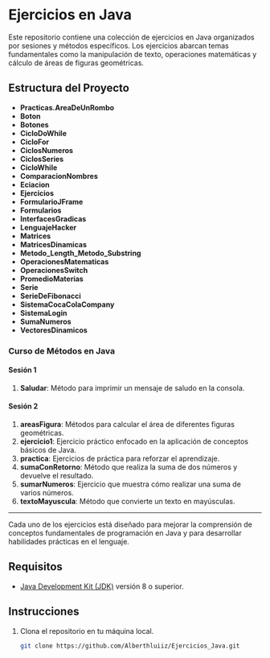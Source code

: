 # Ejercicios en Java

Este repositorio contiene una colección de ejercicios en Java organizados por sesiones y métodos específicos. Los ejercicios abarcan temas fundamentales como la manipulación de texto, operaciones matemáticas y cálculo de áreas de figuras geométricas.

## Estructura del Proyecto

- **Practicas.AreaDeUnRombo**
- **Boton**
- **Botones**
- **CicloDoWhile**
- **CicloFor**
- **CiclosNumeros**
- **CiclosSeries**
- **CicloWhile**
- **ComparacionNombres**
- **Eciacion**
- **Ejercicios**
- **FormularioJFrame**
- **Formularios**
- **InterfacesGradicas**
- **LenguajeHacker**
- **Matrices**
- **MatricesDinamicas**
- **Metodo_Length_Metodo_Substring**
- **OperacionesMatematicas**
- **OperacionesSwitch**
- **PromedioMaterias**
- **Serie**
- **SerieDeFibonacci**
- **SistemaCocaColaCompany**
- **SistemaLogin**
- **SumaNumeros**
- **VectoresDinamicos**


### Curso de Métodos en Java


#### Sesión 1
1. **Saludar**: Método para imprimir un mensaje de saludo en la consola.

#### Sesión 2
1. **areasFigura**: Métodos para calcular el área de diferentes figuras geométricas.
2. **ejercicio1**: Ejercicio práctico enfocado en la aplicación de conceptos básicos de Java.
3. **practica**: Ejercicios de práctica para reforzar el aprendizaje.
4. **sumaConRetorno**: Método que realiza la suma de dos números y devuelve el resultado.
5. **sumarNumeros**: Ejercicio que muestra cómo realizar una suma de varios números.
6. **textoMayuscula**: Método que convierte un texto en mayúsculas.

---

Cada uno de los ejercicios está diseñado para mejorar la comprensión de conceptos fundamentales de programación en Java y para desarrollar habilidades prácticas en el lenguaje.

## Requisitos

- [Java Development Kit (JDK)](https://www.oracle.com/java/technologies/javase-downloads.html) versión 8 o superior.

## Instrucciones

1. Clona el repositorio en tu máquina local.
   ```bash
   git clone https://github.com/Alberthluiiz/Ejercicios_Java.git
